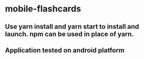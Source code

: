 # mobile-flashcards
## Use yarn install and yarn start to install and launch. npm can be used in place of yarn.

## Application tested on android platform
